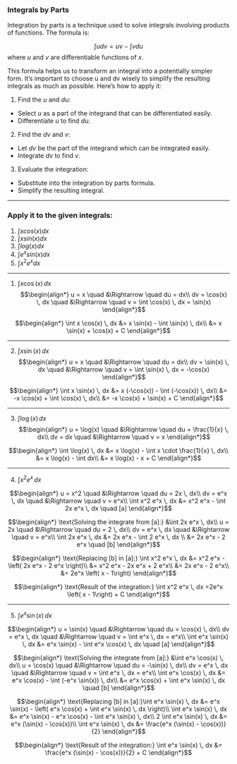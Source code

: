 
### Integrals by Parts

Integration by parts is a technique used to solve integrals involving products of functions. The formula is:

$$\int u dv = u v − \int v du$$
where $u$ and $v$ are differentiable functions of $x$.

This formula helps us to transform an integral into a potentially simpler form. It’s important to choose u and dv wisely to simplify the resulting integrals as much as possible. Here’s how to apply it:

1. Find the $u$ and $du$:
- Select $u$ as a part of the integrand that can be differentiated easily.
- Differentiate $u$ to find $du$.

2. Find the $dv$ and $v$:
- Let $dv$ be the part of the integrand which can be integrated easily.
- Integrate $dv$ to find $v$.

3. Evaluate the integration:
- Substitute into the integration by parts formula.
- Simplify the resulting integral.

---
### Apply it to the given integrals:

1. $\int x cos(x) dx$
2. $\int x sin(x) dx$
3. $\int log(x) dx$
4. $\int e^x sin(x) dx$
5. $\int x^2 e^x dx$

---
1. $\int x \cos(x) \, dx$
$$\begin{align*}
u = x \quad &\Rightarrow \quad du = dx\\
dv = \cos(x) \, dx \quad &\Rightarrow \quad v = \int \cos(x) \, dx = \sin(x)
\end{align*}$$

$$\begin{align*}
\int x \cos(x) \, dx &= x \sin(x) - \int \sin(x) \, dx\\
&= x \sin(x) + \cos(x) + C
\end{align*}$$

---
2. $\int x \sin(x) \, dx$
$$\begin{align*}
u = x \quad &\Rightarrow \quad du = dx\\
dv = \sin(x) \, dx \quad &\Rightarrow \quad v = \int \sin(x) \, dx = -\cos(x)
\end{align*}$$

$$\begin{align*}
\int x \sin(x) \, dx &= x (-\cos(x)) - \int (-\cos(x)) \, dx\\
&= -x \cos(x) + \int \cos(x) \, dx\\
&= -x \cos(x) + \sin(x) + C
\end{align*}$$

---
3. $\int \log(x) \, dx$
$$\begin{align*}
u = \log(x) \quad &\Rightarrow \quad du = \frac{1}{x} \, dx\\
dv = dx \quad &\Rightarrow \quad v = x
\end{align*}$$

$$\begin{align*}
\int \log(x) \, dx &= x \log(x) - \int x \cdot \frac{1}{x} \, dx\\
&= x \log(x) - \int dx\\
&= x \log(x) - x + C
\end{align*}$$

---
4. $\int x^2 e^x \, dx$

$$\begin{align*}
u = x^2 \quad &\Rightarrow \quad du = 2x \, dx\\
dv = e^x \, dx \quad &\Rightarrow \quad v = e^x\\
\int x^2 e^x \, dx &= x^2 e^x - \int 2x e^x \, dx \quad [a]
\end{align*}$$

$$\begin{align*}
\text{Solving the integrate from [a]:} &\int 2x e^x \, dx\\
u = 2x \quad &\Rightarrow \quad du = 2 \, dx\\
dv = e^x \, dx \quad &\Rightarrow \quad v = e^x\\
\int 2x e^x \, dx &= 2x e^x - \int 2 e^x \, dx \\
&= 2x e^x - 2 e^x \quad [b]
\end{align*}$$

$$\begin{align*}
\text{Replacing [b] in [a]:} \int x^2 e^x \, dx &= x^2 e^x - \left( 2x e^x - 2 e^x \right)\\
&= x^2 e^x - 2x e^x + 2 e^x\\
&= 2x e^x - 2 e^x\\
&= 2e^x \left( x  - 1\right)
\end{align*}$$

$$\begin{align*}
\text{Result of the integration:} \int x^2 e^x \, dx =2e^x \left( x  - 1\right) + C
\end{align*}$$

---
5. $\int e^x \sin(x) \, dx$

$$\begin{align*}
u = \sin(x) \quad &\Rightarrow \quad du = \cos(x) \, dx\\
dv = e^x \, dx \quad &\Rightarrow \quad v = \int e^x \, dx = e^x\\
\int e^x \sin(x) \, dx &= e^x \sin(x) - \int e^x \cos(x) \, dx \quad [a]
\end{align*}$$

$$\begin{align*}
\text{Solving the integrate from [a]:} &\int e^x \cos(x) \, dx\\
u = \cos(x) \quad &\Rightarrow \quad du = -\sin(x) \, dx\\
dv = e^x \, dx \quad &\Rightarrow \quad v = \int e^x \, dx = e^x\\
\int e^x \cos(x) \, dx &= e^x \cos(x) - \int (-e^x \sin(x)) \, dx\\
&= e^x \cos(x) + \int e^x \sin(x) \, dx \quad [b]
\end{align*}$$

$$\begin{align*}
\text{Replacing [b] in [a]:}\int e^x \sin(x) \, dx &= e^x \sin(x) - \left( e^x \cos(x) + \int e^x \sin(x) \, dx \right)\\
\int e^x \sin(x) \, dx &= e^x \sin(x) - e^x \cos(x) - \int e^x \sin(x) \, dx\\
2 \int e^x \sin(x) \, dx &= e^x (\sin(x) - \cos(x))\\
\int e^x \sin(x) \, dx &= \frac{e^x (\sin(x) - \cos(x))}{2}
\end{align*}$$

$$\begin{align*}
\text{Result of the integration:} \int e^x \sin(x) \, dx &= \frac{e^x (\sin(x) - \cos(x))}{2} + C
\end{align*}$$
